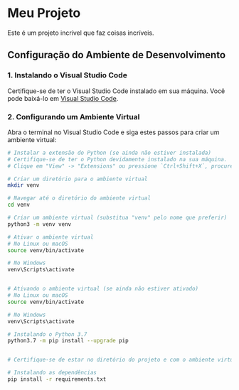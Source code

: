 # Meu Projeto

Este é um projeto incrível que faz coisas incríveis.

## Configuração do Ambiente de Desenvolvimento

### 1. Instalando o Visual Studio Code

Certifique-se de ter o Visual Studio Code instalado em sua máquina. Você pode baixá-lo em [Visual Studio Code](https://code.visualstudio.com/).

### 2. Configurando um Ambiente Virtual

Abra o terminal no Visual Studio Code e siga estes passos para criar um ambiente virtual:

```bash
# Instalar a extensão do Python (se ainda não estiver instalada)
# Certifique-se de ter o Python devidamente instalado na sua máquina.
# Clique em "View" -> "Extensions" ou pressione `Ctrl+Shift+X`, procure por "Python" e instale a extensão.

# Criar um diretório para o ambiente virtual
mkdir venv

# Navegar até o diretório do ambiente virtual
cd venv

# Criar um ambiente virtual (substitua "venv" pelo nome que preferir)
python3 -m venv venv

# Ativar o ambiente virtual
# No Linux ou macOS
source venv/bin/activate

# No Windows
venv\Scripts\activate


# Ativando o ambiente virtual (se ainda não estiver ativado)
# No Linux ou macOS
source venv/bin/activate

# No Windows
venv\Scripts\activate

# Instalando o Python 3.7
python3.7 -m pip install --upgrade pip


# Certifique-se de estar no diretório do projeto e com o ambiente virtual ativado

# Instalando as dependências
pip install -r requirements.txt
